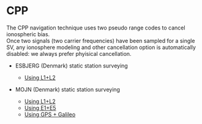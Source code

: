 CPP
===

The CPP navigation technique uses two pseudo range codes to cancel ionospheric bias.  
Once two signals (two carrier frequencies) have been sampled for a single SV, any ionosphere modeling
and other cancellation option is automatically disabled: we always prefer phyisical cancellation.

- ESBJERG (Denmark) static station surveying
  - [Using L1+L2](./esbjerg-l1l2.sh)

- MOJN (Denmark) static station surveying
  - [Using L1+L2](./mojn-l1l2.sh)
  - [Using E1+E5](./mojn-e1e5.sh)
  - [Using GPS + Galileo](./mojn-gps-gal.sh)
